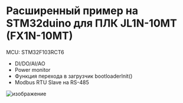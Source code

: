 # Расширенный пример на STM32duino для ПЛК JL1N-10MT (FX1N-10MT)

MCU: STM32F103RCT6

+ DI/DO/AI/AO
+ Power monitor
+ Функция перехода в загрузчик bootloaderInit()
+ Modbus RTU Slave на RS-485

![изображение](https://github.com/Chupakabra303/FX_PLC_STM32duino/assets/15260953/5b0be630-c542-4113-ae5b-3602389ff3ff)
